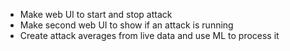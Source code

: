 - Make web UI to start and stop attack
- Make second web UI to show if an attack is running
- Create attack averages from live data and use ML to process it
